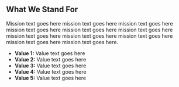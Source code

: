 ## What We Stand For

Mission text goes here mission text goes here mission text goes here mission text goes here mission text goes here mission text goes here mission text goes here mission text goes here mission text goes here mission text goes here mission text goes here.

* **Value 1:** Value text goes here
* **Value 2:** Value text goes here
* **Value 3:** Value text goes here
* **Value 4:** Value text goes here
* **Value 5:** Value text goes here